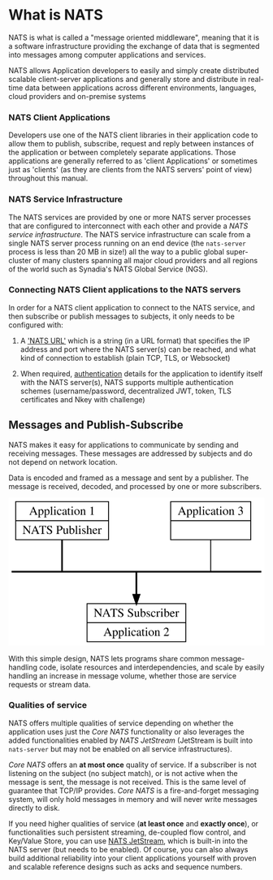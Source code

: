 # What is NATS


NATS is what is called a "message oriented middleware", meaning that it is a software infrastructure providing the exchange of data that is segmented into messages among computer applications and services.

NATS allows Application developers to easily and simply create distributed scalable client-server applications and generally store and distribute in real-time data between applications across different environments, languages, cloud providers and on-premise systems

### NATS Client Applications

Developers use one of the NATS client libraries in their application code to allow them to publish, subscribe, request and reply between instances of the application or between completely separate applications. Those applications are generally referred to as 'client Applications' or sometimes just as 'clients' (as they are clients from the NATS servers' point of view) throughout this manual.

### NATS Service Infrastructure

The NATS services are provided by one or more NATS server processes that are configured to interconnect with each other and provide a *NATS service infrastructure*. The NATS service infrastructure can scale from a single NATS server process running on an end device (the `nats-server` process is less than 20 MB in size!) all the way to a public global super-cluster of many clusters spanning all major cloud providers and all regions of the world such as Synadia's NATS Global Service (NGS).

### Connecting NATS Client applications to the NATS servers

In order for a NATS client application to connect to the NATS service, and then subscribe or publish messages to subjects, it only needs to be configured with:

1. A ['NATS URL'](/developing-with-nats/connecting/README.md#nats-url) which is a string (in a URL format) that specifies the IP address and port where the NATS server(s) can be reached, and what kind of connection to establish (plain TCP, TLS, or Websocket)

2. When required, [authentication](/developing-with-nats/connecting/README.md#authentication-details) details for the application to identify itself with the NATS server(s), NATS supports multiple authentication schemes (username/password, decentralized JWT, token, TLS certificates and Nkey with challenge)

## Messages and Publish-Subscribe

NATS makes it easy for applications to communicate  by sending and receiving messages. These messages are addressed by subjects and do not depend on network location.

Data is encoded and framed as a message and sent by a publisher. The message is received, decoded, and processed by one or more subscribers.

![](../.gitbook/assets/intro.svg)

With this simple design, NATS lets programs share common message-handling code, isolate resources and interdependencies, and scale by easily handling an increase in message volume, whether those are service requests or stream data.

### Qualities of service

NATS offers multiple qualities of service depending on whether the application uses just the _Core NATS_ functionality or also leverages the added functionalities enabled by _NATS JetStream_ (JetStream is built into `nats-server` but may not be enabled on all service infrastructures).  

_Core NATS_ offers an **at most once** quality of service. If a subscriber is not listening on the subject \(no subject match\), or is not active when the message is sent, the message is not received. This is the same level of guarantee that TCP/IP provides. _Core NATS_ is a fire-and-forget messaging system, will only hold messages in memory and will never write messages directly to disk.

If you need higher qualities of service (**at least once** and **exactly once**), or functionalities such persistent streaming, de-coupled flow control, and Key/Value Store, you can use [NATS JetStream](/nats-concepts/jetstream.md), which is built-in into the NATS server (but needs to be enabled). Of course, you can also always build additional reliability into your client applications yourself with proven and scalable reference designs such as acks and sequence numbers.

